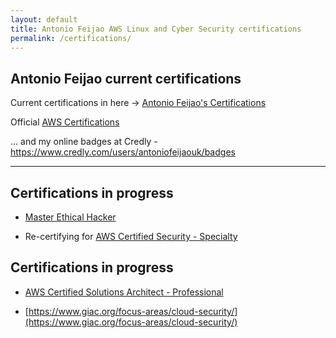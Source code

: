 ```yaml
---
layout: default
title: Antonio Feijao AWS Linux and Cyber Security certifications
permalink: /certifications/
---
```


## Antonio Feijao current certifications

Current certifications in here -> [Antonio Feijao's Certifications](/#certifications "Antonio Feijao certifications")

Official [AWS Certifications](https://aws.amazon.com/certification/#Available_AWS_Certifications)

... and my online badges at Credly - <https://www.credly.com/users/antoniofeijaouk/badges>

----

## Certifications in progress

* [Master Ethical Hacker](https://www.eccouncil.org/programs/certified-ethical-hacker-ceh-master/)

* Re-certifying for [AWS Certified Security - Specialty](https://aws.amazon.com/certification/certified-security-specialty/)

## Certifications in progress

* [AWS Certified Solutions Architect - Professional](https://aws.amazon.com/certification/certified-solutions-architect-professional/)


* [https://www.giac.org/focus-areas/cloud-security/](https://www.giac.org/focus-areas/cloud-security/)

